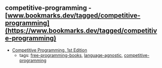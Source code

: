 competitive-programming - [www.bookmarks.dev/tagged/competitive-programming](https://www.bookmarks.dev/tagged/competitive-programming) 
---
* [Competitive Programming, 1st Edition](https://sites.google.com/site/stevenhalim/)
    * tags: [free-programming-books](../tags/free-programming-books.md), [language-agnostic](../tags/language-agnostic.md), [competitive-programming](../tags/competitive-programming.md)
